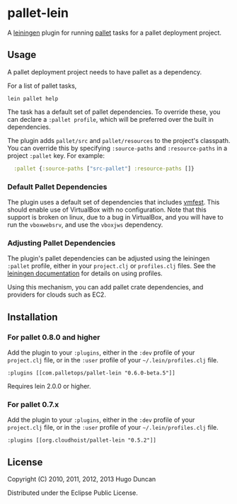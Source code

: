 # pallet-lein

A [leiningen](http://github.com/technomancy/leiningen) plugin for running
[pallet](http://github.com/hugoduncan/pallet) tasks for a pallet deployment
project.

## Usage

A pallet deployment project needs to have pallet as a dependency.

For a list of pallet tasks,

    lein pallet help

The task has a default set of pallet dependencies.  To override these, you can
declare a `:pallet profile`, which will be preferred over the built in
dependencies.

The plugin adds `pallet/src` and `pallet/resources` to the project's classpath.
You can override this by specifying `:source-paths` and `:resource-paths` in a
project `:pallet` key.  For example:

```clj
  :pallet {:source-paths ["src-pallet"] :resource-paths []}
```

### Default Pallet Dependencies

The plugin uses a default set of dependencies that includes
[vmfest](https://github.com/tbatchelli/vmfest/tree/develop).  This should enable
use of VirtualBox with no configuration.  Note that this support is broken on
linux, due to a bug in VirtualBox, and you will have to run the `vboxwebsrv`,
and use the `vboxjws` dependency.

### Adjusting Pallet Dependencies

The plugin's pallet dependencies can be adjusted using the leiningen `:pallet`
profile, either in your `project.clj` or `profiles.clj` files.  See the
[leiningen documentation](https://github.com/technomancy/leiningen/blob/master/doc/PROFILES.md)
for details on using profiles.

Using this mechanism, you can add pallet crate dependencies, and providers for
clouds such as EC2.

## Installation

### For pallet 0.8.0 and higher

Add the plugin to your `:plugins`, either in the `:dev` profile of your
`project.clj` file, or in the `:user` profile of your `~/.lein/profiles.clj`
file.

    :plugins [[com.palletops/pallet-lein "0.6.0-beta.5"]]

Requires lein 2.0.0 or higher.

### For pallet 0.7.x

Add the plugin to your `:plugins`, either in the `:dev` profile of your
`project.clj` file, or in the `:user` profile of your `~/.lein/profiles.clj`
file.

    :plugins [[org.cloudhoist/pallet-lein "0.5.2"]]

## License

Copyright (C) 2010, 2011, 2012, 2013 Hugo Duncan

Distributed under the Eclipse Public License.
